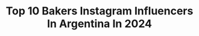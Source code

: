 ---
title: Top 10 Bakers Instagram Influencers In Argentina In 2024
description: >-
  Find top bakers Instagram influencers in Argentina in 2024. Most popular hashtags: #cake #torta #pan #panaderia.
platform: Instagram
hits: 41
text_top: Identify the top-rated Instagram influencers on inBeat.
text_bottom: Our database holds 41 Instagram influencers like this in Argentina for you to pitch.
profiles:
  - username: "paz_baker"
    fullname: >-
      Paz Baker
    bio: >-
      Baking in Buenos Aires! Pedidos a @bakingismybusiness Encontrá mis recetas en historias destacadas y en mi canal de YouTube Paz Baker 🍰
    location: "Argentina"
    followers: 28167
    engagement: 543
    commentsToLikes: 0.041453
    id: ck5zubamh21ir0i14pvozeoxx
    verified: false
    hashtags: "#youtube, #harrypotter, #cake, #brownies"
  - username: "germantorres.pan"
    fullname: >-
      Germán Torres
    bio: >-
      Baker/ @delirante.centeno. ex@salvajebakery. Proyectando @lavalientepan.
    location: "Argentina"
    followers: 30958
    engagement: 328
    commentsToLikes: 0.054132
    id: ck0uadxg8c2vf0i19hykd9n23
    verified: false
    hashtags: ""
  - username: "amasa.madre"
    fullname: >-
      Maria Claudia Romero
    bio: >-
      🙋🏼 panadera, pastelera y diseñadora de interiores 🏡 Recetas realizables y súper chequeadas. 😎 #tesacopanadera ❤️🍞🇦🇷TikTok
    location: "Argentina"
    followers: 540135
    engagement: 284
    commentsToLikes: 0.031336
    id: ck15pt14fzi9f0i19857jydag
    verified: false
    hashtags: "#veggiefood, #pasteleria, #pan, #tortas"
  - username: "olga_vila"
    fullname: >-
      Olga Vila | Food Stylist
    bio: >-
      Food & drink Stylist | Recipe developer Mis trabajos en @olga_foodstyler Mis servicios Olgavila.com. Mis recetas pepitagreens.com
    location: "Argentina"
    followers: 12466
    engagement: 511
    commentsToLikes: 0.128107
    id: ck5zu96tf1x310i14wlra1gbu
    verified: false
    hashtags: "#pepitagreens, #foodfluffer, #foodstyling, #cookmagazine"
  - username: "daro_1801"
    fullname: >-
      Daro Rodriguez
    bio: >-
      Lic. En Gastronomía-UADE. Pastelería Docente en @iagastronomia
    location: "Argentina"
    followers: 9545
    engagement: 620
    commentsToLikes: 0.043090
    id: ckap42vec5lsv0i78irlldwjt
    verified: false
    hashtags: "#manteca, #croissant, #dough, #laminado"
  - username: "elcapipanadeiro"
    fullname: >-
      El Capi Panadeiro
    bio: >-
      #soypanadero Capitán de Navío en honrosa situación de retiro BsSc & MsSc en Computación Maestro Panadero/Pastelero/Chocolatier
    location: "Argentina"
    followers: 28534
    engagement: 87
    commentsToLikes: 0.082030
    id: ck5hd18rpkzef0i11ssjba2v9
    verified: false
    hashtags: "#pan, #bread, #aprendizajeencuarentena, #caracas"
  - username: "solitacohen"
    fullname: >-
      Solita Cohen
    bio: >-
      Art Consultant
    location: "Argentina"
    followers: 29198
    engagement: 95
    commentsToLikes: 0.040835
    id: ckaotzisay4jy0i786bqljxa2
    verified: false
    hashtags: "#noticias, #pintura, #news, #pinturas"
  - username: "hernanbakeoff"
    fullname: >-
      Hernan Lambertucci
    bio: >-
      40 años Finalista #bakeoff #argentina🇦🇷 Lic en Administración Postrero - Pastelero - 🍫🍨🍦 Pasión y Creatividad 😃😄😁
    location: "Argentina"
    followers: 68244
    engagement: 183
    commentsToLikes: 0.064467
    id: ck8t8fnqzka810j7863fklqfm
    verified: false
    hashtags: "#recipe, #food, #torta, #tart"
  - username: "eljuanpazurita"
    fullname: >-
      Juanpa se Mudó! ⬇️
    bio: >-
      Hubo un error en tu búsqueda. Prueba @juanpazurita 😜
    location: "Argentina"
    followers: 23976
    engagement: 259387
    commentsToLikes: 0.009919
    id: ck0tvo3dxc3rg0i19pju5mzpf
    verified: true
    hashtags: "#cuarentena, #quarantine"
  - username: "elianapedersen"
    fullname: >-
      𝙀𝙡𝙞𝙖𝙣𝙖 𝙋𝙚𝙙𝙚𝙧𝙨𝙚𝙣
    bio: >-
      🇧🇻| Vikinga en Argentina. 💡| Lo invisible CREA lo VISIBLE. Mi repostería saludable @nutrin.bakery
    location: "Argentina"
    followers: 5256
    engagement: 901
    commentsToLikes: 0.038289
    id: ck5cj1pkxtsr30i116qt2jxhc
    verified: false
    hashtags: "#capital, #travel, #viajar, #salta"
---